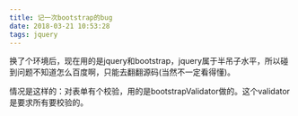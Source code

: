 ```yaml
---
title: 记一次bootstrap的bug
date: 2018-03-21 10:53:28
tags: jquery
---
```


换了个环境后，现在用的是jquery和bootstrap，jquery属于半吊子水平，所以碰到问题不知道怎么百度啊，只能去翻翻源码(当然不一定看得懂)。

情况是这样的：对表单有个校验，用的是bootstrapValidator做的。这个validator是要求所有要校验的。

